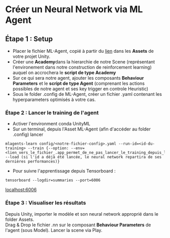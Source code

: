 # Créer un Neural Network via ML Agent

## Étape 1 : Setup

* Placer le fichier ML-Agent, copié à partir du [lien](https://github.com/Unity-Technologies/ml-agents/tree/latest_release) dans les **Assets** de votre projet Unity.  
* Créer une **Academy**dans la hierarchie de notre Scene (représentant l'environement dans notre construction de reinforcement learning) auquel on accrochera le **script de type Academy**  
* Sur ce qui sera notre agent, ajouter les composants **Behaviour Parameters** et le **script de type Agent** (comprenant les actions possibles de notre agent et ses key trigger en controle Heuristic)   
* Sous le folder .config de ML-Agent, créer un fichier .yaml contenant les hyperparameters optimisés à votre cas.  


### Étape 2 : Lancer le training de l'agent

* Activer l'environment conda UnityML  
* Sur un terminal, depuis l'Asset ML-Agent (afin d'accéder au folder .config) lancer  
```
mlagents-learn config/<notre-fichier-config>.yaml --run-id=<id-du-training> --train {--option: --env=<lien_vers_le_fichier_.app_permet_de_ne_pas_lancer_le_training_depuis_línterface_unity>  --load (si l'id a déjà été lancée, le neural network repartira de ses dernières performances)}
```
 
* Pour suivre l'apprentissage depuis Tensorboard :  
```
tensorboard --logdir=summaries --port=6006  
```
[localhost:6006](localhost:6006)

### Étape 3 : Visualiser les résultats

Depuis Unity, importer le modèle et son neural network approprié dans le folder Assets.  
Drag & Drop le fichier .nn sur le composant **Behaviour Parameters** de l'agent (sous Model).
Lancer la scene via Play.
